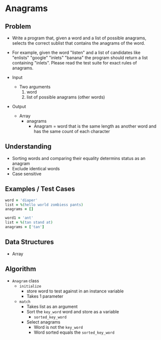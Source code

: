 # Anagrams

## Problem

- Write a program that, given a word and a list of possible anagrams, selects the correct sublist that contains the anagrams of the word.

- For example, given the word "listen" and a list of candidates like "enlists" "google" "inlets" "banana" the program should return a list containing "inlets". Please read the test suite for exact rules of anagrams.

- Input
  - Two arguments
    1. word
    2. list of possible anagrams (other words)
- Output
  - Array
    - anagrams
      - Anagram = word that is the same length as another word and has the same count of each character

## Understanding

- Sorting words and comparing their equality determins status as an anagram
- Exclude identical words
- Case sensitive

## Examples / Test Cases
```ruby
word = 'diaper'
list = %(hello world zombiess pants)
anagrams = []

word1 = 'ant'
list = %(tan stand at)
anagrams = ['tan']
```

## Data Structures

- Array

## Algorithm

- `Anagram` class
  - `initialize`
    - store word to test against in an instance variable
    - Takes 1 parameter
  - `match`
    - Takes list as an argument
    - Sort the `key_word` word and store as a variable
      - `sorted_key_word`
    - Select anagrams
      - Word is not the `key_word`
      - Word sorted equals the `sorted_key_word`
